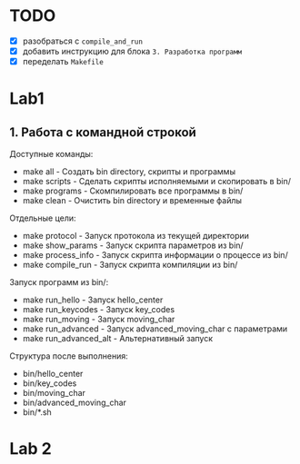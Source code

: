 # TODO
- [x] разобраться с `compile_and_run`
- [x] добавить инструкцию для блока `3. Разработка программ`
- [x] переделать `Makefile`

# Lab1

## 1. Работа с командной строкой 
Доступные команды:
- make all              - Создать bin directory, скрипты и программы
- make scripts          - Сделать скрипты исполняемыми и скопировать в bin/
- make programs         - Скомпилировать все программы в bin/
- make clean            - Очистить bin directory и временные файлы

Отдельные цели:
- make protocol         - Запуск протокола из текущей директории
- make show_params      - Запуск скрипта параметров из bin/
- make process_info     - Запуск скрипта информации о процессе из bin/
- make compile_run      - Запуск скрипта компиляции из bin/

Запуск программ из bin/:
- make run_hello        - Запуск hello_center
- make run_keycodes     - Запуск key_codes
- make run_moving       - Запуск moving_char
- make run_advanced     - Запуск advanced_moving_char с параметрами
- make run_advanced_alt - Альтернативный запуск

Структура после выполнения:
- bin/hello_center
- bin/key_codes
- bin/moving_char
- bin/advanced_moving_char
- bin/*.sh

# Lab 2
